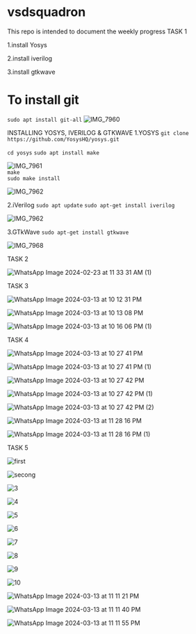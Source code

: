 # vsdsquadron
This repo is intended to document the weekly progress
TASK 1 

1.install Yosys

2.install iverilog

3.install gtkwave

# To install git
```sudo apt install git-all```
![IMG_7960](https://github.com/nithishym/vsdsquadron/assets/160588484/983b573a-076b-49fb-914b-57337d8c2e08)

INSTALLING YOSYS, IVERILOG & GTKWAVE
1.YOSYS
```git clone https://github.com/YosysHQ/yosys.git```  


```cd yosys```
```sudo apt install make```

![IMG_7961](https://github.com/nithishym/vsdsquadron/assets/160588484/7b0dcffe-e206-45ed-aea2-6111fc9ebe7b)  
```make```  
```sudo make install```

![IMG_7962](https://github.com/nithishym/vsdsquadron/assets/160588484/1012f1a4-4f05-4a19-a7a9-093c78898550)  

2.iVerilog
```sudo apt update```
```sudo apt-get install iverilog```

![IMG_7962](https://github.com/nithishym/vsdsquadron/assets/160588484/c3f8b5c8-afe2-42c2-b234-2cc89a78b776)  

3.GTkWave
```sudo apt-get install gtkwave```

![IMG_7968](https://github.com/nithishym/vsdsquadron/assets/160588484/12b9896d-4433-4765-b77c-11263a5cf461)


TASK 2


![WhatsApp Image 2024-02-23 at 11 33 31 AM (1)](https://github.com/nithishym/vsdsquadron/assets/160588484/4cd08ff3-7397-46ac-80b7-2c86bdebd744)


TASK 3


![WhatsApp Image 2024-03-13 at 10 12 31 PM](https://github.com/nithishym/vsdsquadron/assets/160588484/cdcc580d-6179-48f9-8e0f-18fb8e0a0710)

![WhatsApp Image 2024-03-13 at 10 13 08 PM](https://github.com/nithishym/vsdsquadron/assets/160588484/4736f61a-8ffc-43e6-bf72-12fa17fc4544)

![WhatsApp Image 2024-03-13 at 10 16 06 PM (1)](https://github.com/nithishym/vsdsquadron/assets/160588484/c9aacf62-13df-4e22-8c3a-0a7195fe1ab1)


TASK 4

![WhatsApp Image 2024-03-13 at 10 27 41 PM](https://github.com/nithishym/vsdsquadron/assets/160588484/1617f8a4-0322-479e-a65e-7672e4a003a0)

![WhatsApp Image 2024-03-13 at 10 27 41 PM (1)](https://github.com/nithishym/vsdsquadron/assets/160588484/c3db5c0e-39e2-40d7-978a-772b7c9b9e1b)

![WhatsApp Image 2024-03-13 at 10 27 42 PM](https://github.com/nithishym/vsdsquadron/assets/160588484/9563c9ab-a553-443f-b222-84dbc0dce0e5)

![WhatsApp Image 2024-03-13 at 10 27 42 PM (1)](https://github.com/nithishym/vsdsquadron/assets/160588484/7615e86d-007b-427b-8e47-567adc932235)

![WhatsApp Image 2024-03-13 at 10 27 42 PM (2)](https://github.com/nithishym/vsdsquadron/assets/160588484/61dd1d87-96a5-4e80-bd6a-0bd0737e21bd)

![WhatsApp Image 2024-03-13 at 11 28 16 PM](https://github.com/nithishym/vsdsquadron/assets/160588484/1428658b-3e21-48dc-87f2-627b7e42ecb6)

![WhatsApp Image 2024-03-13 at 11 28 16 PM (1)](https://github.com/nithishym/vsdsquadron/assets/160588484/5388a88c-9d9e-4533-a4c3-edb9889e46aa)




TASK 5

![first](https://github.com/nithishym/vsdsquadron/assets/160588484/b177cfd5-16a2-4224-a43f-23d16381159e)

![secong](https://github.com/nithishym/vsdsquadron/assets/160588484/d5b4d711-ad59-49e3-a19f-cd76ab2e9e70)

![3](https://github.com/nithishym/vsdsquadron/assets/160588484/c1d88d88-8c2d-40bd-8759-1cce3facc214)


![4](https://github.com/nithishym/vsdsquadron/assets/160588484/c00188ea-11d3-4055-a81e-ef12c6398ac6)

![5](https://github.com/nithishym/vsdsquadron/assets/160588484/e38f6539-c720-4c02-bf44-cd0c01e6707a)

![6](https://github.com/nithishym/vsdsquadron/assets/160588484/171190ad-d3fe-4ff0-9da2-c03bd2ac24c6)

![7](https://github.com/nithishym/vsdsquadron/assets/160588484/851e7388-2a9f-4e18-bb51-72d4331008af)

![8](https://github.com/nithishym/vsdsquadron/assets/160588484/80f7e2bd-2fe1-48de-9f2e-3fcb37117c93)

![9](https://github.com/nithishym/vsdsquadron/assets/160588484/d145a17d-4919-4048-8764-12a5e2831e07)

![10](https://github.com/nithishym/vsdsquadron/assets/160588484/200c482d-7acd-442b-9527-c3fe5a7519cb)

![WhatsApp Image 2024-03-13 at 11 11 21 PM](https://github.com/nithishym/vsdsquadron/assets/160588484/061b7f48-1d51-4382-819c-ce84e6432e99)

![WhatsApp Image 2024-03-13 at 11 11 40 PM](https://github.com/nithishym/vsdsquadron/assets/160588484/7bcdf0c5-d24e-424b-ba99-d84d1c42b765)

![WhatsApp Image 2024-03-13 at 11 11 55 PM](https://github.com/nithishym/vsdsquadron/assets/160588484/37b646be-d903-46f1-a8a9-920cdfc08ab7)
























